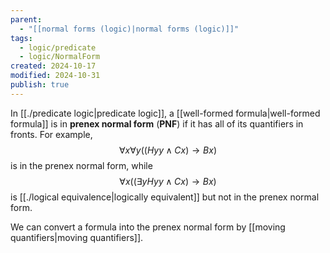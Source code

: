 ```yaml
---
parent:
  - "[[normal forms (logic)|normal forms (logic)]]"
tags:
  - logic/predicate
  - logic/NormalForm
created: 2024-10-17
modified: 2024-10-31
publish: true
---
```

In [[./predicate logic|predicate logic]], a [[well-formed formula|well-formed formula]] is in **prenex normal form** (**PNF**) if it has all of its quantifiers in fronts. For example,
$$
\forall x \forall y (( Hyy \land Cx) \to Bx)
$$
is in the prenex normal form, while
$$
\forall x ((\exists y Hyy \land Cx) \to Bx)
$$
is [[./logical equivalence|logically equivalent]] but not in the prenex normal form.

We can convert a formula into the prenex normal form by [[moving quantifiers|moving quantifiers]].
